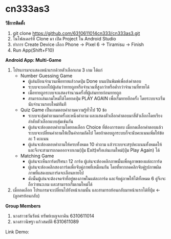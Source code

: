# cn333as3

**วิธีการติดตั้ง**
1. git clone https://github.com/6310611014cn333/cn333as3.git
2. ในโฟลเดอร์ที่ Clone มา เปิด Project ใน Android Studio
3. ทำการ Create Device เลือก Phone -> Pixel 6 -> Tiramisu -> Finish
4. Run App(Shift+F10)

**Android App: Multi-Game**
1. โปรแกรมจะแสดงหน้าแรกด้วยตัวเลือกเกม 3 เกม ได้แก่
   * Number Guessing Game
      * ผู้เล่นป้อนจำนวนเพื่อทายแล้วกดปุ่ม Done บนแป้นพิมพ์เพื่อส่งคำตอบ
      * ระบบจะบอกใบ้ผู้เล่นว่าทายถูกหรือจำนวนที่สูงกว่าหรือต่ำกว่าจำนวนที่ทายได้
      * เมื่อทายถูกระบบจะแสดงจำนวนครั้งที่ผู้เล่นทายก่อนทายถูก
      * สามารถเล่นเกมใหม่ได้โดยกดปุ่ม PLAY AGAIN เพื่อเริ่มทายอีกครั้ง โดยระบบจะเริ่มนับจำนวนรอบใหม่ทันที
   * Quiz Game เป็นเกมตอบคำถามความรู้ทั่วไป 10 ข้อ
      * ระบบจะสุ่มคำถามมาครั้งละหนึ่งคำถาม และแสดงตัวเลือกคำตอบมาสี่ตัวเลือกโดยเรียงลำดับตัวเลือกแบบสุ่มเช่นกัน
      * ผู้เล่นจะต้องตอบคำถามโดยกดเลือก Choice ที่ต้องการตอบ เมื่อกดเลือกคำตอบแล้วระบบจะเปลี่ยนคำถามให้เป็นคำถามถัดไป โดยถ้าตอบถูกระบบก็จะนับคะแนนเพิ่มให้ข้อละ 1 คะแนน
      * ผู้เล่นจะต้องตอบคำถามให้ครบทั้งหมด 10 คำถาม แล้วระบบจะสรุปคะแนนทั้งหมดให้ และจึงจะสามารถกดออกจากเกม(ปุ่ม Exit)หรือเล่นเกมใหม่(ปุ่ม Play Again) ได้
   * Matching Game
      * ผู้เล่นจะเห็นการ์ดปริศนา 12 การ์ด ผู้เล่นจะต้องคลิกภาพนั้นเพื่อดูภาพของแต่ละการ์ด
      * ผู้เล่นจะต้องคลิกสองการ์ดเพื่อจับคู่ภาพที่เหมือนกัน โดยที่หากกดคลิกจับคู่รูปภาพผิด ภาพที่แสดงบนการ์ดจะเลือนหายไป
      * ดังนั้นผู้เล่นจะต้องจดจำที่อยู่ของภาพในแต่ละการ์ด และจับคู่ภาพให้ได้ทั้งหมด 6 คู่จึงจะถือว่าชนะเกม และสามารถเริ่มเกมใหม่ได้
2. เมื่อกดเลือก โปรแกรมจะเปลี่ยนไปยังหน้าเกมนั้น และสามารถย้อนกลับมาหน้าแรกได้ที่ปุ่ม <- (ลูกศรย้อนกลับ)

**Group Members**
1. นางสาวชวันรัตน์ ทรัพย์เบญจภาคิน 6310611014
2. นางสาวนิษฐา แก้วสมบัติ 6310611089

Link Demo:
